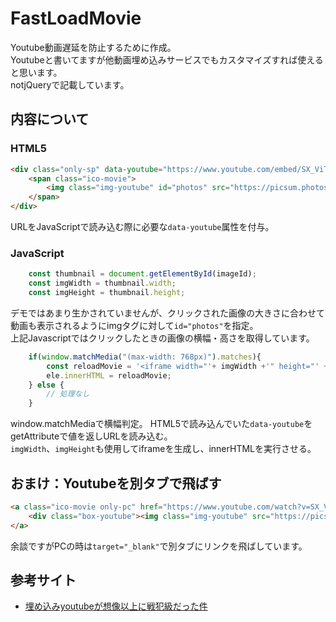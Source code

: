 # FastLoadMovie

Youtube動画遅延を防止するために作成。  
Youtubeと書いてますが他動画埋め込みサービスでもカスタマイズすれば使えると思います。  
notjQueryで記載しています。

## 内容について


### HTML5

```html
<div class="only-sp" data-youtube="https://www.youtube.com/embed/SX_ViT4Ra7k?autoplay=1&rel=0&showinfo=0" onclick="fastLoadYoutube('photos',this)">
    <span class="ico-movie">
        <img class="img-youtube" id="photos" src="https://picsum.photos/560/315" alt="">
    </span>
</div>
```

URLをJavaScriptで読み込む際に必要な`data-youtube`属性を付与。

### JavaScript

```javascript
    const thumbnail = document.getElementById(imageId);
    const imgWidth = thumbnail.width;
    const imgHeight = thumbnail.height;
```

デモではあまり生かされていませんが、クリックされた画像の大きさに合わせて動画も表示されるようにimgタグに対して`id="photos"`を指定。  
上記Javascriptではクリックしたときの画像の横幅・高さを取得しています。

```javascript
    if(window.matchMedia("(max-width: 768px)").matches){
        const reloadMovie = '<iframe width="'+ imgWidth +'" height="' + imgHeight + '" src=' + ele.getAttribute('data-youtube') + '" frameborder="0"></iframe>';
        ele.innerHTML = reloadMovie;
    } else {
        // 処理なし
    }
```
window.matchMediaで横幅判定。
HTML5で読み込んでいた`data-youtube`をgetAttributeで値を返しURLを読み込む。  
`imgWidth`、`imgHeight`も使用してiframeを生成し、innerHTMLを実行させる。

## おまけ：Youtubeを別タブで飛ばす

```html
<a class="ico-movie only-pc" href="https://www.youtube.com/watch?v=SX_ViT4Ra7k" target="_blank">
    <div class="box-youtube"><img class="img-youtube" src="https://picsum.photos/560/315" alt=""></div>
</a>
```
余談ですがPCの時は`target="_blank"`で別タブにリンクを飛ばしています。

## 参考サイト
- [埋め込みyoutubeが想像以上に戦犯級だった件](https://myscreate.com/youtube-defer/)